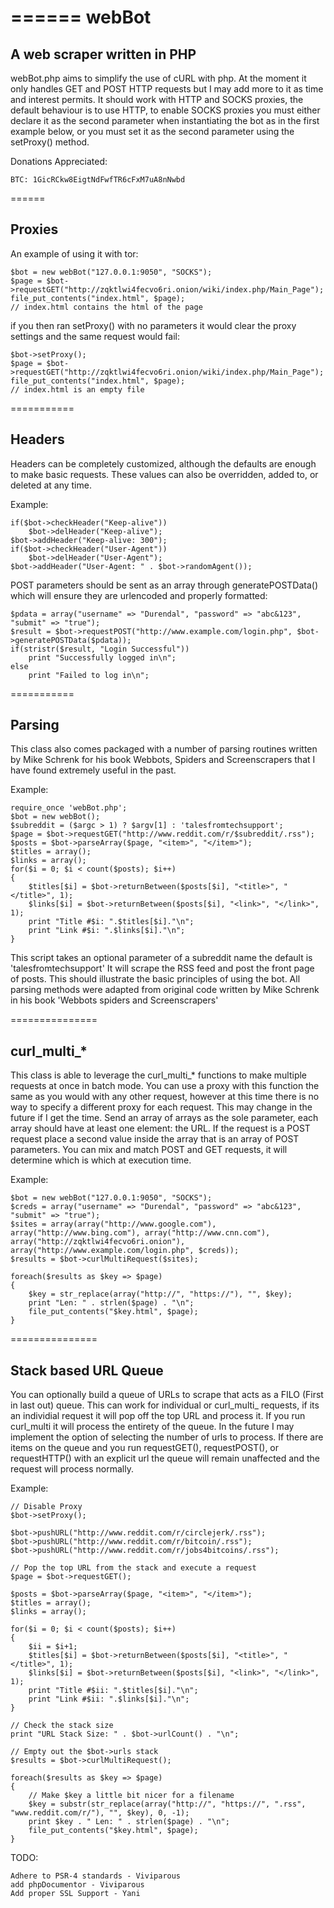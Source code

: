 ======
webBot
======

## A web scraper written in PHP
webBot.php aims to simplify the use of cURL with php. At the moment it only handles GET and POST HTTP requests but I may add more to it as time and interest permits. It should work with HTTP and SOCKS proxies, the default behaviour is to use HTTP, to enable SOCKS proxies you must either declare it as the second parameter when instantiating the bot as in the first example below, or you must set it as the second parameter using the setProxy() method.

Donations Appreciated:

	BTC: 1GicRCkw8EigtNdFwfTR6cFxM7uA8nNwbd

======
## Proxies

An example of using it with tor:

	$bot = new webBot("127.0.0.1:9050", "SOCKS");
	$page = $bot->requestGET("http://zqktlwi4fecvo6ri.onion/wiki/index.php/Main_Page");
	file_put_contents("index.html", $page);
	// index.html contains the html of the page
		
if you then ran setProxy() with no parameters it would clear the proxy settings and the same request would fail:

	$bot->setProxy();
	$page = $bot->requestGET("http://zqktlwi4fecvo6ri.onion/wiki/index.php/Main_Page");
	file_put_contents("index.html", $page);
	// index.html is an empty file


===========
## Headers

Headers can be completely customized, although the defaults are enough to make basic requests. These values can also be overridden, added to, or deleted at any time.

Example:

	if($bot->checkHeader("Keep-alive"))
		$bot->delHeader("Keep-alive");
	$bot->addHeader("Keep-alive: 300");
	if($bot->checkHeader("User-Agent"))
		$bot->delHeader("User-Agent");
	$bot->addHeader("User-Agent: " . $bot->randomAgent());

POST parameters should be sent as an array through generatePOSTData() which will ensure they are urlencoded and properly formatted:

	$pdata = array("username" => "Durendal", "password" => "abc&123", "submit" => "true");
	$result = $bot->requestPOST("http://www.example.com/login.php", $bot->generatePOSTData($pdata));
	if(stristr($result, "Login Successful"))
		print "Successfully logged in\n";
	else
		print "Failed to log in\n";



===========
## Parsing

This class also comes packaged with a number of parsing routines written by Mike Schrenk for his book Webbots, Spiders and Screenscrapers that I have found extremely useful in the past. 

Example:

	require_once 'webBot.php';
	$bot = new webBot();
	$subreddit = ($argc > 1) ? $argv[1] : 'talesfromtechsupport';
	$page = $bot->requestGET("http://www.reddit.com/r/$subreddit/.rss");
	$posts = $bot->parseArray($page, "<item>", "</item>");
	$titles = array();
	$links = array();
	for($i = 0; $i < count($posts); $i++)
	{
		$titles[$i] = $bot->returnBetween($posts[$i], "<title>", "</title>", 1);
		$links[$i] = $bot->returnBetween($posts[$i], "<link>", "</link>", 1);
		print "Title #$i: ".$titles[$i]."\n";
		print "Link #$i: ".$links[$i]."\n";
	}
	

This script takes an optional parameter of a subreddit name the default is 'talesfromtechsupport' It will scrape the RSS feed and post the front page of posts. This should illustrate the basic principles of using the bot. All parsing methods were adapted from original code written by Mike Schrenk in his book 'Webbots spiders and Screenscrapers' 

===============
## curl_multi_*

This class is able to leverage the curl_multi_* functions to make multiple requests at once in batch mode. You can use a proxy with this function the same as you would with any other request, however at this time there is no way to specify a different proxy for each request. This may change in the future if I get the time. Send an array of arrays as the sole parameter, each array should have at least one element: the URL. If the request is a POST request place a second value inside the array that is an array of POST parameters. You can mix and match POST and GET requests, it will determine which is which at execution time.

Example:

	$bot = new webBot("127.0.0.1:9050", "SOCKS");
	$creds = array("username" => "Durendal", "password" => "abc&123", "submit" => "true");
	$sites = array(array("http://www.google.com"), array("http://www.bing.com"), array("http://www.cnn.com"), array("http://zqktlwi4fecvo6ri.onion"), array("http://www.example.com/login.php", $creds));
	$results = $bot->curlMultiRequest($sites);
	
	foreach($results as $key => $page)
	{
		$key = str_replace(array("http://", "https://"), "", $key);
		print "Len: " . strlen($page) . "\n";
		file_put_contents("$key.html", $page);
	}

===============
## Stack based URL Queue

You can optionally build a queue of URLs to scrape that acts as a FILO (First in last out) queue. This can work for individual or curl_multi_ requests, if its an individial request it will pop off the top URL and process it. If you run curl_multi it will process the entirety of the queue. In the future I may implement the option of selecting the number of urls to process. If there are items on the queue and you run requestGET(), requestPOST(), or requestHTTP() with an explicit url the queue will remain unaffected and the request will process normally.

Example:

	// Disable Proxy
	$bot->setProxy();

	$bot->pushURL("http://www.reddit.com/r/circlejerk/.rss");
	$bot->pushURL("http://www.reddit.com/r/bitcoin/.rss");
	$bot->pushURL("http://www.reddit.com/r/jobs4bitcoins/.rss");

	// Pop the top URL from the stack and execute a request
	$page = $bot->requestGET();

	$posts = $bot->parseArray($page, "<item>", "</item>");
	$titles = array();
	$links = array();

	for($i = 0; $i < count($posts); $i++)
	{
		$ii = $i+1;
		$titles[$i] = $bot->returnBetween($posts[$i], "<title>", "</title>", 1);
		$links[$i] = $bot->returnBetween($posts[$i], "<link>", "</link>", 1);
		print "Title #$ii: ".$titles[$i]."\n";
		print "Link #$ii: ".$links[$i]."\n";
	}

	// Check the stack size
	print "URL Stack Size: " . $bot->urlCount() . "\n";

	// Empty out the $bot->urls stack
	$results = $bot->curlMultiRequest();
	
	foreach($results as $key => $page)
	{
		// Make $key a little bit nicer for a filename
		$key = substr(str_replace(array("http://", "https://", ".rss", "www.reddit.com/r/"), "", $key), 0, -1);
		print $key . " Len: " . strlen($page) . "\n";
		file_put_contents("$key.html", $page);
	}

TODO:

	Adhere to PSR-4 standards - Viviparous
	add phpDocumentor - Viviparous
	Add proper SSL Support - Yani
